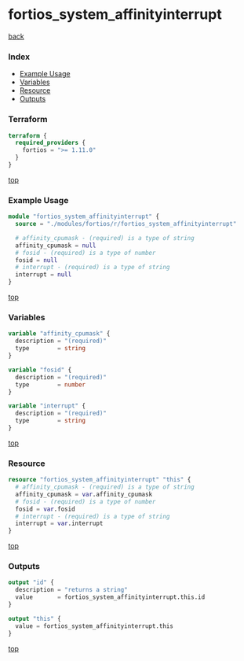 # fortios_system_affinityinterrupt

[back](../fortios.md)

### Index

- [Example Usage](#example-usage)
- [Variables](#variables)
- [Resource](#resource)
- [Outputs](#outputs)

### Terraform

```terraform
terraform {
  required_providers {
    fortios = ">= 1.11.0"
  }
}
```

[top](#index)

### Example Usage

```terraform
module "fortios_system_affinityinterrupt" {
  source = "./modules/fortios/r/fortios_system_affinityinterrupt"

  # affinity_cpumask - (required) is a type of string
  affinity_cpumask = null
  # fosid - (required) is a type of number
  fosid = null
  # interrupt - (required) is a type of string
  interrupt = null
}
```

[top](#index)

### Variables

```terraform
variable "affinity_cpumask" {
  description = "(required)"
  type        = string
}

variable "fosid" {
  description = "(required)"
  type        = number
}

variable "interrupt" {
  description = "(required)"
  type        = string
}
```

[top](#index)

### Resource

```terraform
resource "fortios_system_affinityinterrupt" "this" {
  # affinity_cpumask - (required) is a type of string
  affinity_cpumask = var.affinity_cpumask
  # fosid - (required) is a type of number
  fosid = var.fosid
  # interrupt - (required) is a type of string
  interrupt = var.interrupt
}
```

[top](#index)

### Outputs

```terraform
output "id" {
  description = "returns a string"
  value       = fortios_system_affinityinterrupt.this.id
}

output "this" {
  value = fortios_system_affinityinterrupt.this
}
```

[top](#index)